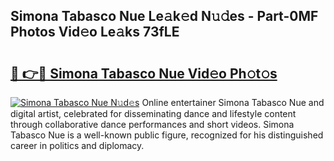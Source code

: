 ## Simona Tabasco Nue Le𝚊k𝚎d N𝚞𝚍es - Part-0MF Photos Vid𝚎o Le𝚊ks 73fLE

# <h2><a href="http://fb0na6b.evod.top/?m=Simona+Tabasco+Nue">🔗 👉🔴 Simona Tabasco Nue Vid𝚎o Ph𝚘t𝚘s</a></h2>

[![Simona Tabasco Nue N𝚞d𝚎s](https://i.imgur.com/8V9OHl7.gif)](http://fb0na6b.evod.top/?m=Simona+Tabasco+Nue)
Online entertainer Simona Tabasco Nue and digital artist, celebrated for disseminating dance and lifestyle content through collaborative dance performances and short videos. Simona Tabasco Nue is a well-known public figure, recognized for his distinguished career in politics and diplomacy. 
